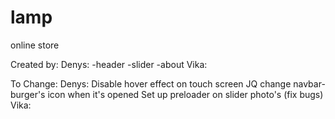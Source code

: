 # lamp
online store

Created by:
  Denys:
    -header
    -slider
    -about
  Vika:



To Change:
  Denys:
    Disable hover effect on touch screen JQ
    change navbar-burger's icon when it's opened
    Set up preloader on slider photo's (fix bugs)
  Vika: